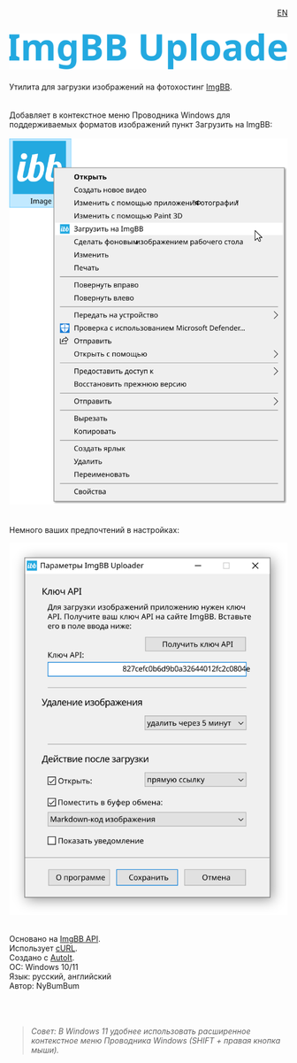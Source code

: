 <p align="right"><a href="https://github.com/nbb1967/imgbb-uploader">EN</a></p> 


![ImgBB Uploader](images/header.svg)
-----------------
Утилита для загрузки изображений на фотохостинг [ImgBB](https://ibb.com).
<br>
<br>
<br>
Добавляет в контекстное меню Проводника Windows для поддерживаемых форматов изображений пункт Загрузить на ImgBB:
<br>
<br>
![](images/menu_ru.svg)
<br>
<br>
<br>
Немного ваших предпочтений в настройках:

![](images/settings_ru.svg)
<br>
<br>

Основано на [ImgBB API](https://api.imgbb.com/).    
Использует [cURL](https://curl.se/).    
Создано с [AutoIt](https://www.autoitscript.com/site/).    
ОС: Windows 10/11    
Язык: русский, английский    
Автор: NyBumBum     
<br>
<br>
<br>
>*Совет: В Windows 11 удобнее использовать расширенное контекстное меню Проводника Windows (SHIFT + правая кнопка мыши).*
